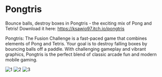 # Pongtris
Bounce balls, destroy boxes in Pongtris - the exciting mix of Pong and Tetris! Download it here: https://ksawio97.itch.io/pongtris

Pongtris: The Fusion Challenge is a fast-paced game that combines elements of Pong and Tetris. Your goal is to destroy falling boxes by bouncing balls off a paddle. With challenging gameplay and vibrant graphics, Pongtris is the perfect blend of classic arcade fun and modern mobile gaming.

![1](https://github.com/ksawio97/Pongtris/assets/96286438/f86cbdcb-f7e9-4ff7-a9e4-ea3da45d1f82)
![2](https://github.com/ksawio97/Pongtris/assets/96286438/c2f8f074-6073-46a3-a29c-5abc3a251004)
![3](https://github.com/ksawio97/Pongtris/assets/96286438/40e25b9f-d06e-42a5-81d9-21428b4965f7)

